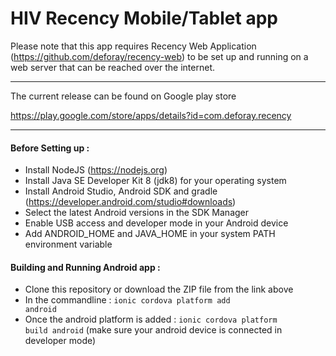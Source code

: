 # HIV Recency Mobile/Tablet app

Please note that this app requires Recency Web Application (https://github.com/deforay/recency-web) to be set up and running on a web server that can be reached over the internet.

---

The current release can be found on Google play store

https://play.google.com/store/apps/details?id=com.deforay.recency

---

#### Before Setting up :

* Install NodeJS (https://nodejs.org)
* Install Java SE Developer Kit 8 (jdk8) for your operating system
* Install Android Studio, Android SDK and gradle (https://developer.android.com/studio#downloads)
* Select the latest Android versions in the SDK Manager
* Enable USB access and developer mode in your Android device 
* Add ANDROID_HOME and JAVA_HOME in your system PATH environment variable


#### Building and Running Android app :


* Clone this repository or download the ZIP file from the link above
* In the commandline : <code>ionic cordova platform add android</code>
* Once the android platform is added : <code>ionic cordova platform build android</code> (make sure your android device is connected in developer mode)

